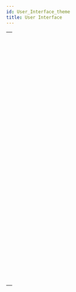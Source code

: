 ```yaml
---
id: User_Interface_theme
title: User Interface
---
```



||
|---|
|[<!-- INCLUDE #_command_.BEEP.Syntax -->](../../commands-legacy/beep.md)<br/>|
|[<!-- INCLUDE #_command_.Caps lock down.Syntax -->](../../commands-legacy/caps-lock-down.md)<br/>|
|[<!-- INCLUDE #_command_.Focus object.Syntax -->](../../commands-legacy/focus-object.md)<br/>|
|[<!-- INCLUDE #_command_.Get Application color scheme.Syntax -->](../../commands-legacy/get-application-color-scheme.md)<br/>|
|[<!-- INCLUDE #_command_.GET FIELD TITLES.Syntax -->](../../commands-legacy/get-field-titles.md)<br/>|
|[<!-- INCLUDE #_command_.GET TABLE TITLES.Syntax -->](../../commands-legacy/get-table-titles.md)<br/>|
|[<!-- INCLUDE #_command_.HIDE MENU BAR.Syntax -->](../../commands-legacy/hide-menu-bar.md)<br/>|
|[<!-- INCLUDE #_command_.Macintosh command down.Syntax -->](../../commands-legacy/macintosh-command-down.md)<br/>|
|[<!-- INCLUDE #_command_.Macintosh control down.Syntax -->](../../commands-legacy/macintosh-control-down.md)<br/>|
|[<!-- INCLUDE #_command_.Macintosh option down.Syntax -->](../../commands-legacy/macintosh-option-down.md)<br/>|
|[<!-- INCLUDE #_command_.MOUSE POSITION.Syntax -->](../../commands-legacy/mouse-position.md)<br/>|
|[<!-- INCLUDE #_command_.PLAY.Syntax -->](../../commands-legacy/play.md)<br/>|
|[<!-- INCLUDE #_command_.Pop up menu.Syntax -->](../../commands-legacy/pop-up-menu.md)<br/>|
|[<!-- INCLUDE #_command_.POST CLICK.Syntax -->](../../commands-legacy/post-click.md)<br/>|
|[<!-- INCLUDE #_command_.POST EVENT.Syntax -->](../../commands-legacy/post-event.md)<br/>|
|[<!-- INCLUDE #_command_.POST KEY.Syntax -->](../../commands-legacy/post-key.md)<br/>|
|[<!-- INCLUDE #_command_.REDRAW.Syntax -->](../../commands-legacy/redraw.md)<br/>|
|[<!-- INCLUDE #_command_.SET ABOUT.Syntax -->](../../commands-legacy/set-about.md)<br/>|
|[<!-- INCLUDE #_command_.SET APPLICATION COLOR SCHEME.Syntax -->](../../commands-legacy/set-application-color-scheme.md)<br/>|
|[<!-- INCLUDE #_command_.SET CURSOR.Syntax -->](../../commands-legacy/set-cursor.md)<br/>|
|[<!-- INCLUDE #_command_.SET FIELD TITLES.Syntax -->](../../commands-legacy/set-field-titles.md)<br/>|
|[<!-- INCLUDE #_command_.SET TABLE TITLES.Syntax -->](../../commands-legacy/set-table-titles.md)<br/>|
|[<!-- INCLUDE #_command_.Shift down.Syntax -->](../../commands-legacy/shift-down.md)<br/>|
|[<!-- INCLUDE #_command_.SHOW MENU BAR.Syntax -->](../../commands-legacy/show-menu-bar.md)<br/>|
|[<!-- INCLUDE #_command_.Windows Alt down.Syntax -->](../../commands-legacy/windows-alt-down.md)<br/>|
|[<!-- INCLUDE #_command_.Windows Ctrl down.Syntax -->](../../commands-legacy/windows-ctrl-down.md)<br/>|
